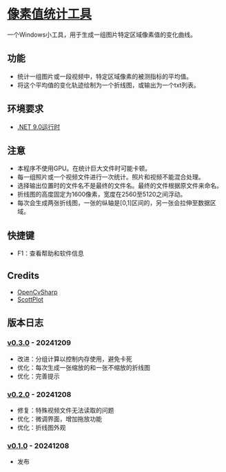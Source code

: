 # [像素值统计工具](https://github.com/GarthTB/LightCurve)

一个Windows小工具，用于生成一组图片特定区域像素值的变化曲线。

## 功能

- 统计一组图片或一段视频中，特定区域像素的被测指标的平均值。
- 将这个平均值的变化轨迹绘制为一个折线图，或输出为一个txt列表。

## 环境要求

- [.NET 9.0运行时](https://dotnet.microsoft.com/zh-cn/download/dotnet/9.0)

## 注意

- 本程序不使用GPU。在统计巨大文件时可能卡顿。
- 每一组照片或一个视频文件进行一次统计。照片和视频不能混合处理。
- 选择输出位置时的文件名不是最终的文件名。最终的文件根据原文件来命名。
- 折线图的高度固定为1600像素，宽度在2560至5120之间浮动。
- 每次会生成两张折线图，一张的纵轴是[0,1]区间的，另一张会拉伸至数据区域。

## 快捷键

- F1：查看帮助和软件信息

## Credits

- [OpenCvSharp](https://github.com/shimat/opencvsharp)
- [ScottPlot](https://github.com/ScottPlot/ScottPlot)

## 版本日志

### [v0.3.0](https://github.com/GarthTB/LightCurve/releases/tag/v0.3.0) - 20241209

- 改进：分组计算以控制内存使用，避免卡死
- 优化：每次生成一张缩放的和一张不缩放的折线图
- 优化：完善提示

### [v0.2.0](https://github.com/GarthTB/LightCurve/releases/tag/v0.2.0) - 20241208

- 修复：特殊视频文件无法读取的问题
- 优化：微调界面，增加拖放功能
- 优化：折线图外观

### [v0.1.0](https://github.com/GarthTB/LightCurve/releases/tag/v0.1.0) - 20241208

- 发布